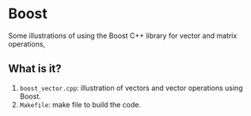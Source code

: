# Boost
Some illustrations of using the Boost C++ library for vector and matrix
operations,

## What is it?
1. `boost_vector.cpp`: illustration of vectors and vector operations
    using Boost.
1. `Makefile`: make file to build the code.
